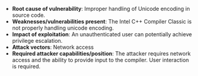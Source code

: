 - **Root cause of vulnerability**: Improper handling of Unicode encoding in source code.
- **Weaknesses/vulnerabilities present**: The Intel C++ Compiler Classic is not properly handling unicode encoding.
- **Impact of exploitation**: An unauthenticated user can potentially achieve privilege escalation.
- **Attack vectors**: Network access
- **Required attacker capabilities/position**: The attacker requires network access and the ability to provide input to the compiler.  User interaction is required.